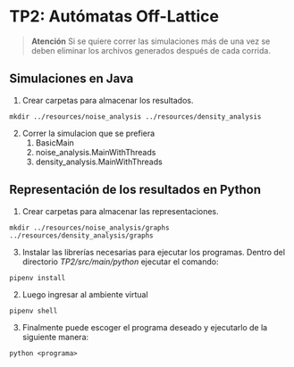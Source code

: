# TP2: Autómatas Off-Lattice
> **Atención**
> Si se quiere correr las simulaciones más de una vez se deben eliminar los archivos generados después de  cada corrida.
## Simulaciones en Java

1. Crear carpetas para almacenar los resultados.
```
mkdir ../resources/noise_analysis ../resources/density_analysis
```
2. Correr la simulacion que se prefiera
   1. BasicMain
   2. noise_analysis.MainWithThreads
   3. density_analysis.MainWithThreads

## Representación de los resultados en Python

1. Crear carpetas para almacenar las representaciones.
```
mkdir ../resources/noise_analysis/graphs ../resources/density_analysis/graphs
```

3. Instalar las librerías necesarias para ejecutar los programas. Dentro del directorio *TP2/src/main/python* ejecutar el comando:
```
pipenv install 
```
2. Luego ingresar al ambiente virtual
```
pipenv shell
```
3. Finalmente puede escoger el programa deseado y ejecutarlo de la siguiente manera:
```
python <programa>
```


